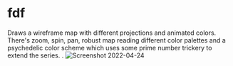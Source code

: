 # fdf
Draws a wireframe map with different projections and animated colors. There's zoom, spin, pan, robust map reading different color palettes and a psychedelic color scheme which uses some prime number trickery to extend the series. . 
![Screenshot 2022-04-24](https://github.com/pairofdice/fdf/assets/1247587/1c45b8b8-f871-4036-ad5c-abd4211b1f97)
